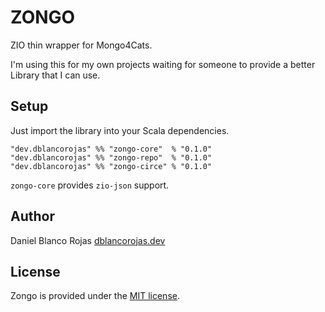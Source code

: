 # ZONGO
ZIO thin wrapper for Mongo4Cats.

I'm using this for my own projects waiting for someone to provide a better Library
that I can use.

## Setup

Just import the library into your Scala dependencies.

```
"dev.dblancorojas" %% "zongo-core"  % "0.1.0"
"dev.dblancorojas" %% "zongo-repo"  % "0.1.0"
"dev.dblancorojas" %% "zongo-circe" % "0.1.0"
```

`zongo-core` provides `zio-json` support.

## Author

Daniel Blanco Rojas [dblancorojas.dev](https://dblancorojas.dev)

## License

Zongo is provided under the [MIT license](https://github.com/DanielBlanco/zongo/blob/master/LICENSE).

